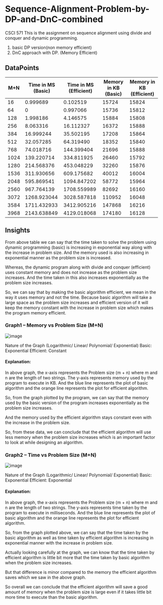 # Sequence-Alignment-Problem-by-DP-and-DnC-combined
CSCI 571 This is the assignment on sequence alignment using divide and conquer and dynamic programming. 
1. basic DP version(non memory efficient)  
2. DnC approach with DP. (Memory Efficient)

## DataPoints

| M+N | Time in MS (Basic)	| Time in MS (Efficient)	| Memory in KB (Basic) |	Memory in KB (Efficient) |
|---|---|---|---|---|
|16	|0.999689	|0.102519	|15724	|15824|
|64	|0	|0.997066|	15736| 15812|
|128	|1.998186| 4.146575| 15884| 15808|
|256	|8.063316|	16.112327|	16372|	15888|
|384	|16.999244|	35.502195|	17208|	15864|
|512	|32.057285|	64.319490|	18352|	15840|
|768	|74.018716|	144.399404|	21696|	15888|
|1024	|139.220714|	334.811925|	26460|	15792|
|1280	|214.568376|	453.048229|	32260|	15876|
|1536	|311.930656|	609.175682|	40012|	16004|
|2048	|595.869541|	1094.847202|	58772|	15964|
|2560	|967.764139|	1708.559989|	82692|	16160|
|3072	|1268.923044|	3028.587818|	110952|	16048|
|3584	|1711.432933|	3412.905216|	147868|	16216|
|3968 |2143.638849|	4129.018068|	174180|	16128|

## Insights

From above table we can say that the time taken to solve the problem using dynamic programming (basic) is increasing in exponential way along with the increase in problem size. And the memory used is also increasing in exponential manner as the problem size is increased.

Whereas, the dynamic program along with divide and conquer (efficient) uses constant memory and does not increase as the problem size increases. And the time taken in this also increases exponentially as the problem size increases.

So, we can say that by making the basic algorithm efficient, we mean in the way it uses memory and not the time. Because basic algorithm will take a large space as the problem size increases and efficient version of it will keep the memory constant with the increase in problem size which makes the program memory efficient.


### Graph1 – Memory vs Problem Size (M+N)

 ![image](https://user-images.githubusercontent.com/99399266/213656191-62e06b26-bbe7-46bf-b0c4-1021800e1ccc.png)


Nature of the Graph (Logarithmic/ Linear/ Polynomial/ Exponential)
Basic: Exponential
Efficient: Constant

#### Explanation: 

In above graph, the x-axis represents the Problem size (m + n) where m and n are the length of two strings. The y-axis represents memory used by the program to execute in KB. And the blue line represents the plot of basic algorithm and the orange line represents the plot for efficient algorithm.

So, from the graph plotted by the program, we can say that the memory used by the basic version of the program increases exponentially as the problem size increases.

And the memory used by the efficient algorithm stays constant even with the increase in the problem size.

So, from these data, we can conclude that the efficient algorithm will use less memory when the problem size increases which is an important factor to look at while designing an algorithm.

### Graph2 – Time vs Problem Size (M+N)

![image](https://user-images.githubusercontent.com/99399266/213656230-fc7eed11-5d3c-4fb6-b036-206831ce2d37.png)
 

Nature of the Graph (Logarithmic/ Linear/ Polynomial/ Exponential)
Basic: Exponential
Efficient: Exponential

#### Explanation: 

In above graph, the x-axis represents the Problem size (m + n) where m and n are the length of two strings. The y-axis represents time taken by the program to execute in milliseconds. And the blue line represents the plot of basic algorithm and the orange line represents the plot for efficient algorithm.

So, from the graph plotted above, we can say that the time taken by the basic algorithm as well as time taken by efficient algorithm is increasing in exponential manner with the increase in problem size.

Actually looking carefully at the graph, we can know that the time taken by efficient algorithm is little bit more that the time taken by basic algorithm when the problem size increases. 

But that difference is minor compared to the memory the efficient algorithm saves which we saw in the above graph.

So overall we can conclude that the efficient algorithm will save a good amount of memory when the problem size is large even if it takes little bit more time to execute than the basic algorithm.
